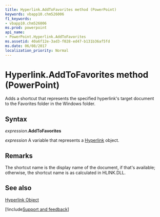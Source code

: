 ```yaml
---
title: Hyperlink.AddToFavorites method (PowerPoint)
keywords: vbapp10.chm526006
f1_keywords:
- vbapp10.chm526006
ms.prod: powerpoint
api_name:
- PowerPoint.Hyperlink.AddToFavorites
ms.assetid: 40a6f12e-3ad3-f028-ed47-b131b36af5fd
ms.date: 06/08/2017
localization_priority: Normal
---
```



# Hyperlink.AddToFavorites method (PowerPoint)

Adds a shortcut that represents the specified hyperlink's target document to the Favorites folder in the Windows folder.


## Syntax

_expression_.**AddToFavorites**

_expression_ A variable that represents a [Hyperlink](PowerPoint.Hyperlink.md) object.


## Remarks

The shortcut name is the display name of the document, if that's available; otherwise, the shortcut name is as calculated in HLINK.DLL.


## See also


[Hyperlink Object](PowerPoint.Hyperlink.md)

[!include[Support and feedback](~/includes/feedback-boilerplate.md)]